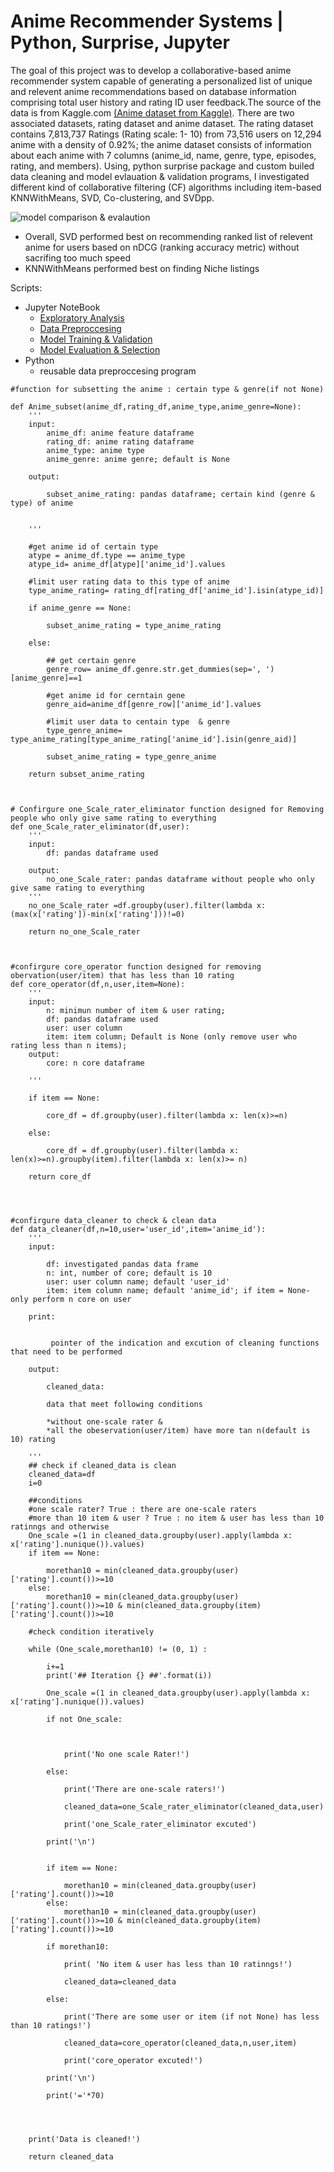 # Anime Recommender Systems | Python, Surprise, Jupyter

The goal of this project was to develop a collaborative-based anime recommender system capable of generating a personalized list of unique and relevent anime recommendations based on database information comprising total user history and rating ID user feedback.The source of the data is from Kaggle.com [(Anime dataset from Kaggle)](https://www.kaggle.com/CooperUnion/anime-recommendations-database). There are two associated datasets, rating dataset and anime dataset. The rating dataset contains 7,813,737 Ratings (Rating scale: 1- 10) from 73,516 users on 12,294 anime with a density of 0.92%; the anime dataset consists of information about each anime with 7 columns (anime_id, name, genre, type, episodes, rating, and members). Using, python surprise package and custom builed data cleaning and model evlauation & validation programs, I investigated different kind of collaborative filtering (CF) algorithms including item-based KNNWithMeans, SVD, Co-clustering, and SVDpp. 


![model comparison & evalaution](/graph/recQualityPlot3.png)


* Overall, SVD performed best on recommending ranked list of relevent anime for users based on nDCG (ranking accuracy metric) without sacrifing too much speed
* KNNWithMeans performed best on finding Niche listings


Scripts:
- Jupyter NoteBook
  - [Exploratory Analysis](/Jupyter%20notebook/Jason_Anime_recommender_system-EDA_of_original_anime_datasets.ipynb)
  - [Data Preproccesing](/Jupyter%20notebook/Jason_Anime_recommender_system_Data_Preproccessing.ipynb)
  - [Model Training & Validation](/Jupyter%20notebook/Jason_Anime_recommender_system_Model%20training.ipynb)
  - [Model Evaluation & Selection](/Jupyter%20notebook/Jason_Anime_recommender_system_Model%20Evaluation_and_Comparsion.ipynb)
- Python
  - reusable data preproccesing program
```
#function for subsetting the anime : certain type & genre(if not None)

def Anime_subset(anime_df,rating_df,anime_type,anime_genre=None):
    '''
    input:
        anime_df: anime feature dataframe
        rating_df: anime rating dataframe         
        anime_type: anime type
        anime_genre: anime genre; default is None
    
    output:
    
        subset_anime_rating: pandas dataframe; certain kind (genre & type) of anime    
    
    
    '''

    #get anime id of certain type
    atype = anime_df.type == anime_type
    atype_id= anime_df[atype]['anime_id'].values
    
    #limit user rating data to this type of anime
    type_anime_rating= rating_df[rating_df['anime_id'].isin(atype_id)]
        
    if anime_genre == None:
        
        subset_anime_rating = type_anime_rating
        
    else:
        
        ## get certain genre  
        genre_row= anime_df.genre.str.get_dummies(sep=', ')[anime_genre]==1
        
        #get anime id for cerntain gene
        genre_aid=anime_df[genre_row]['anime_id'].values
        
        #limit user data to centain type  & genre
        type_genre_anime= type_anime_rating[type_anime_rating['anime_id'].isin(genre_aid)]
        
        subset_anime_rating = type_genre_anime
        
    return subset_anime_rating    



# Confirgure one_Scale_rater_eliminator function designed for Removing people who only give same rating to everything
def one_Scale_rater_eliminator(df,user):    
    '''
    input:
        df: pandas dataframe used
    
    output:
        no_one_Scale_rater: pandas dataframe without people who only give same rating to everything    
    '''    
    no_one_Scale_rater =df.groupby(user).filter(lambda x: (max(x['rating'])-min(x['rating']))!=0)
    
    return no_one_Scale_rater



#confirgure core_operator function designed for removing obervation(user/item) that has less than 10 rating
def core_operator(df,n,user,item=None):
    '''
    input:
        n: minimun number of item & user rating;
        df: pandas dataframe used
        user: user column
        item: item column; Default is None (only remove user who rating less than n items);
    output:
        core: n core dataframe
    
    '''
    
    if item == None:
        
        core_df = df.groupby(user).filter(lambda x: len(x)>=n)
        
    else:
        
        core_df = df.groupby(user).filter(lambda x: len(x)>=n).groupby(item).filter(lambda x: len(x)>= n)
    
    return core_df




#confirgure data_cleaner to check & clean data
def data_cleaner(df,n=10,user='user_id',item='anime_id'):
    '''
    input:
        
        df: investigated pandas data frame
        n: int, number of core; default is 10
        user: user column name; default 'user_id'
        item: item column name; default 'anime_id'; if item = None- only perform n core on user
    
    print:
        
        
         pointer of the indication and excution of cleaning functions that need to be performed 
        
    output:
        
        cleaned_data:
        
        data that meet following conditions
        
        *without one-scale rater &
        *all the obeservation(user/item) have more tan n(default is 10) rating
        
    '''
    ## check if cleaned_data is clean
    cleaned_data=df
    i=0
    
    ##conditions
    #one scale rater? True : there are one-scale raters
    #more than 10 item & user ? True : no item & user has less than 10 ratinngs and otherwise
    One_scale =(1 in cleaned_data.groupby(user).apply(lambda x: x['rating'].nunique()).values)
    if item == None:
        
        morethan10 = min(cleaned_data.groupby(user)['rating'].count())>=10
    else:
        morethan10 = min(cleaned_data.groupby(user)['rating'].count())>=10 & min(cleaned_data.groupby(item)['rating'].count())>=10
    
    #check condition iteratively
    
    while (One_scale,morethan10) != (0, 1) :
        
        i+=1
        print('## Iteration {} ##'.format(i))
        
        One_scale =(1 in cleaned_data.groupby(user).apply(lambda x: x['rating'].nunique()).values)
        
        if not One_scale:
            
            
            
            print('No one scale Rater!')
        
        else:
            
            print('There are one-scale raters!')
            
            cleaned_data=one_Scale_rater_eliminator(cleaned_data,user)
            
            print('one_Scale_rater_eliminator excuted')
        
        print('\n')

        
        if item == None:
        
            morethan10 = min(cleaned_data.groupby(user)['rating'].count())>=10
        else:
            morethan10 = min(cleaned_data.groupby(user)['rating'].count())>=10 & min(cleaned_data.groupby(item)['rating'].count())>=10
        
        if morethan10:
                        
            print( 'No item & user has less than 10 ratinngs!')
            
            cleaned_data=cleaned_data
            
        else:
            
            print('There are some user or item (if not None) has less than 10 ratings!')
            
            cleaned_data=core_operator(cleaned_data,n,user,item)
            
            print('core_operator excuted!')
            
        print('\n')
        
        print('='*70)
    

    
    
    print('Data is cleaned!')
    
    return cleaned_data
```
